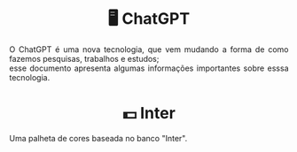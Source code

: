<h1 text align= "center">🖥️ ChatGPT </h1>
<p text align= "justify">O ChatGPT é uma nova tecnologia, que vem mudando a forma de como fazemos pesquisas, trabalhos e estudos; <br>
  esse documento apresenta algumas informações importantes sobre esssa tecnologia.</p>

<h1 text align= "center">💵 Inter</h1>
<p text align= "justify">Uma palheta de cores baseada no banco "Inter".</p>
